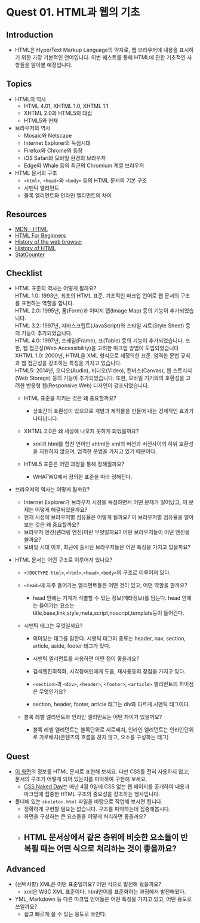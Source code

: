 # Quest 01. HTML과 웹의 기초

## Introduction

- HTML은 HyperText Markup Language의 약자로, 웹 브라우저에 내용을 표시하기 위한 가장 기본적인 언어입니다. 이번 퀘스트를 통해 HTML에 관한 기초적인 사항들을 알아볼 예정입니다.

## Topics

- HTML의 역사
  - HTML 4.01, XHTML 1.0, XHTML 1.1
  - XHTML 2.0과 HTML5의 대립
  - HTML5와 현재
- 브라우저의 역사
  - Mosaic와 Netscape
  - Internet Explorer의 독점시대
  - Firefox와 Chrome의 등장
  - iOS Safari와 모바일 환경의 브라우저
  - Edge와 Whale 등의 최근의 Chromium 계열 브라우저
- HTML 문서의 구조
  - `<html>`, `<head>`와 `<body>` 등의 HTML 문서의 기본 구조
  - 시맨틱 엘리먼트
  - 블록 엘리먼트와 인라인 엘리먼트의 차이

## Resources

- [MDN - HTML](https://developer.mozilla.org/ko/docs/Web/HTML)
- [HTML For Beginners](https://html.com/)
- [History of the web browser](https://en.wikipedia.org/wiki/History_of_the_web_browser)
- [History of HTML](https://en.wikipedia.org/wiki/HTML)
- [StatCounter](https://gs.statcounter.com/)

## Checklist

- HTML 표준의 역사는 어떻게 될까요?  
  HTML 1.0: 1993년, 최초의 HTML 표준. 기초적인 마크업 언어로 웹 문서의 구조를 표현하는 역할을 합니다.  
  HTML 2.0: 1995년, 폼(Form)과 이미지 맵(Image Map) 등의 기능이 추가되었습니다.  
  HTML 3.2: 1997년, 자바스크립트(JavaScript)와 스타일 시트(Style Sheet) 등의 기능이 추가되었습니다.  
  HTML 4.0: 1997년, 프레임(Frame), 표(Table) 등의 기능이 추가되었습니다. 또한, 웹 접근성(Web Accessibility)을 고려한 마크업 방법이 도입되었습니다  
  XHTML 1.0: 2000년, HTML을 XML 형식으로 재정의한 표준. 엄격한 문법 규칙과 웹 접근성을 강조하는 특징을 가지고 있습니다.  
  HTML5: 2014년, 오디오(Audio), 비디오(Video), 캔버스(Canvas), 웹 스토리지(Web Storage) 등의 기능이 추가되었습니다. 또한, 모바일 기기와의 호환성을 고려한 반응형 웹(Responsive Web) 디자인이 강조되었습니다.

  - HTML 표준을 지키는 것은 왜 중요할까요?

    - 상호간의 호환성이 있으므로 개발과 제작물을 만들어 내는 경제적인 효과가 나타납니다.

  - XHTML 2.0은 왜 세상에 나오지 못하게 되었을까요?

    - xml과 html를 합친 언어인 xhtml은 xml의 버전과 버전사이의 하위 호환성을 지원하지 않으며, 엄격한 문법을 가지고 있기 때문이다.

  - HTML5 표준은 어떤 과정을 통해 정해질까요?
    - WHATWG에서 정의한 표준을 따라 정해진다.

- 브라우저의 역사는 어떻게 될까요?

  - Internet Explorer가 브라우저 시장을 독점하면서 어떤 문제가 일어났고, 이 문제는 어떻게 해결되었을까요?
  - 현재 시점에 브라우저별 점유율은 어떻게 될까요? 이 브라우저별 점유율을 알아보는 것은 왜 중요할까요?
  - 브라우저 엔진(렌더링 엔진)이란 무엇일까요? 어떤 브라우저들이 어떤 엔진을 쓸까요?
  - 모바일 시대 이후, 최근에 출시된 브라우저들은 어떤 특징을 가지고 있을까요?

- HTML 문서는 어떤 구조로 이루어져 있나요?

  - `<!DOCTYPE html>`,`<html>`,`<head>`,`<body>`의 구조로 이루어져 있다.

  - `<head>`에 자주 들어가는 엘리먼트들은 어떤 것이 있고, 어떤 역할을 할까요?

    - head 안에는 기계가 식별할 수 있는 정보(메타정보)를 담는다. head 안에는 들어가는 요소는 title,base,link,style,meta,script,noscript,template등이 들어간다.

  - 시맨틱 태그는 무엇일까요?

    - 의미있는 태그를 말한다. 시맨틱 태그의 종류는 header, nav, section, article, aside, footer 태그가 있다.

    - 시맨틱 엘리먼트를 사용하면 어떤 점이 좋을까요?
    - 검색엔진최적화, 시각장애인에게 도움, 재사용등의 장점을 가지고 있다.

    - `<section>`과 `<div>`, `<header>`, `<footer>`, `<article>` 엘리먼트의 차이점은 무엇인가요?
    - section, header, footer, article 태그는 div와 다르게 시맨틱 태그이다.

  - 블록 레벨 엘리먼트와 인라인 엘리먼트는 어떤 차이가 있을까요?
    - 블록 레벨 엘리먼트는 블록단위로 세로배치, 인라인 엘리먼트는 인라인단위로 가로배치(콘텐츠의 흐름을 끊지 않고, 요소를 구성하는 태그)

## Quest

- [이 화면](screen.png)의 정보를 HTML 문서로 표현해 보세요. 다만 CSS를 전혀 사용하지 않고, 문서의 구조가 어떻게 되어 있는지를 파악하여 구현해 보세요.
  - [CSS Naked Day](https://css-naked-day.github.io/)는 매년 4월 9일에 CSS 없는 웹 페이지를 공개하여 내용과 마크업에 집중한 HTML 구조의 중요성을 강조하는 행사입니다.
- 폴더에 있는 `skeleton.html` 파일을 바탕으로 작업해 보시면 됩니다.
  - 정확하게 구현할 필요는 없습니다. 구조를 파악하는데 집중해봅시다.
  - 화면을 구성하는 큰 요소들을 어떻게 처리하면 좋을까요?
  - ## HTML 문서상에서 같은 층위에 비슷한 요소들이 반복될 때는 어떤 식으로 처리하는 것이 좋을까요?

## Advanced

- (선택사항) XML은 어떤 표준일까요? 어떤 식으로 발전해 왔을까요?
  - xml은 W3C XML 표준이다. html언어를 표준화하는 과정에서 발전해왔다.
- YML, Markdown 등 다른 마크업 언어들은 어떤 특징을 가지고 있고, 어떤 용도로 쓰일까요?
  - 쉽고 빠르게 쓸 수 있는 용도로 쓰인다.
